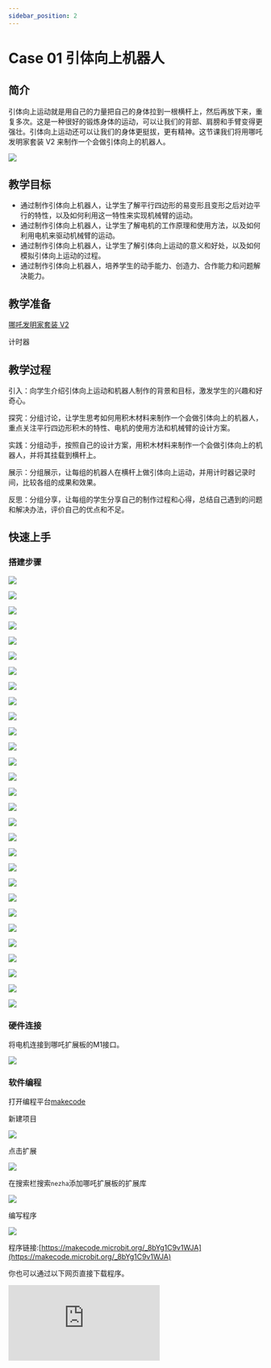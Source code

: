 ```yaml
---
sidebar_position: 2
---
```


# Case 01 引体向上机器人


## 简介

引体向上运动就是用自己的力量把自己的身体拉到一根横杆上，然后再放下来，重复多次。这是一种很好的锻炼身体的运动，可以让我们的背部、肩膀和手臂变得更强壮。引体向上运动还可以让我们的身体更挺拔，更有精神。这节课我们将用哪吒发明家套装 V2 来制作一个会做引体向上的机器人。


![](./images/nezha-inventors-kit-v2-case-01-01.png)

## 教学目标

- 通过制作引体向上机器人，让学生了解平行四边形的易变形且变形之后对边平行的特性，以及如何利用这一特性来实现机械臂的运动。
- 通过制作引体向上机器人，让学生了解电机的工作原理和使用方法，以及如何利用电机来驱动机械臂的运动。
- 通过制作引体向上机器人，让学生了解引体向上运动的意义和好处，以及如何模拟引体向上运动的过程。
- 通过制作引体向上机器人，培养学生的动手能力、创造力、合作能力和问题解决能力。

## 教学准备

[哪吒发明家套装 V2](https://www.elecfreaks.com/nezha-inventor-s-kit-v2-for-micro-bit.html)

计时器

## 教学过程

引入：向学生介绍引体向上运动和机器人制作的背景和目标，激发学生的兴趣和好奇心。

探究：分组讨论，让学生思考如何用积木材料来制作一个会做引体向上的机器人，重点关注平行四边形积木的特性、电机的使用方法和机械臂的设计方案。

实践：分组动手，按照自己的设计方案，用积木材料来制作一个会做引体向上的机器人，并将其挂载到横杆上。

展示：分组展示，让每组的机器人在横杆上做引体向上运动，并用计时器记录时间，比较各组的成果和效果。

反思：分组分享，让每组的学生分享自己的制作过程和心得，总结自己遇到的问题和解决办法，评价自己的优点和不足。


## 快速上手

### 搭建步骤

![](./images/nezha-inventors-kit-v2-step-01-01.png)

![](./images/nezha-inventors-kit-v2-step-01-02.png)

![](./images/nezha-inventors-kit-v2-step-01-03.png)

![](./images/nezha-inventors-kit-v2-step-01-04.png)

![](./images/nezha-inventors-kit-v2-step-01-05.png)

![](./images/nezha-inventors-kit-v2-step-01-06.png)

![](./images/nezha-inventors-kit-v2-step-01-07.png)

![](./images/nezha-inventors-kit-v2-step-01-08.png)

![](./images/nezha-inventors-kit-v2-step-01-09.png)

![](./images/nezha-inventors-kit-v2-step-01-10.png)

![](./images/nezha-inventors-kit-v2-step-01-11.png)

![](./images/nezha-inventors-kit-v2-step-01-12.png)

![](./images/nezha-inventors-kit-v2-step-01-13.png)

![](./images/nezha-inventors-kit-v2-step-01-14.png)

![](./images/nezha-inventors-kit-v2-step-01-15.png)

![](./images/nezha-inventors-kit-v2-step-01-16.png)

![](./images/nezha-inventors-kit-v2-step-01-17.png)

![](./images/nezha-inventors-kit-v2-step-01-18.png)

![](./images/nezha-inventors-kit-v2-step-01-19.png)

![](./images/nezha-inventors-kit-v2-step-01-20.png)

![](./images/nezha-inventors-kit-v2-step-01-21.png)

![](./images/nezha-inventors-kit-v2-step-01-22.png)

![](./images/nezha-inventors-kit-v2-step-01-23.png)

![](./images/nezha-inventors-kit-v2-step-01-24.png)

![](./images/nezha-inventors-kit-v2-step-01-25.png)

![](./images/nezha-inventors-kit-v2-step-01-26.png)

![](./images/nezha-inventors-kit-v2-step-01-27.png)

![](./images/nezha-inventors-kit-v2-step-01-28.png)

![](./images/nezha-inventors-kit-v2-step-01-29.png)


### 硬件连接

将电机连接到哪吒扩展板的M1接口。

![](./images/nezha-inventors-kit-v2-case-07-02.png)

### 软件编程

打开编程平台[makecode](https://makecode.microbit.org/#)

新建项目

![](./images/nezha-inventors-kit-v2-case-19-03.png)

点击扩展

![](./images/nezha-inventors-kit-v2-case-19-04.png)



在搜索栏搜索`nezha`添加哪吒扩展板的扩展库

![](./images/nezha-inventors-kit-v2-case-19-06.png)

编写程序

![](./images/nezha-inventors-kit-v2-case-01-07.png)


程序链接:[https://makecode.microbit.org/_8bYg1C9v1WJA](https://makecode.microbit.org/_8bYg1C9v1WJA)

你也可以通过以下网页直接下载程序。

<div
    style={{
        position: 'relative',
        paddingBottom: '60%',
        overflow: 'hidden',
    }}
>
    <iframe
        src="https://makecode.microbit.org/_8bYg1C9v1WJA"
        frameborder="0"
        sandbox="allow-popups allow-forms allow-scripts allow-same-origin"
        style={{
            position: 'absolute',
            width: '100%',
            height: '100%',
        }}
    />
</div>

### 现象

按下micro:bit上的A键，机器人开始做引体向上运动，按下micro:bit上的B键，机器人停止做引体向上运动。

![](./images/nezha-inventors-kit-v2-case-01.gif)
